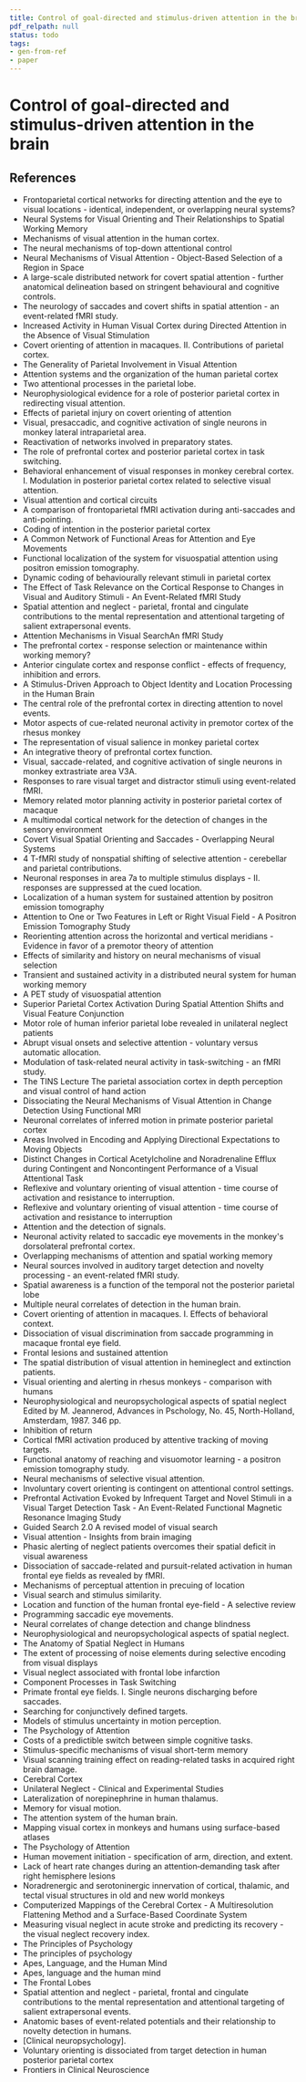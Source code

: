 ```yaml
---
title: Control of goal-directed and stimulus-driven attention in the brain
pdf_relpath: null
status: todo
tags:
- gen-from-ref
- paper
---
```


# Control of goal-directed and stimulus-driven attention in the brain

## References

- Frontoparietal cortical networks for directing attention and the eye to visual locations - identical, independent, or overlapping neural systems?
- Neural Systems for Visual Orienting and Their Relationships to Spatial Working Memory
- Mechanisms of visual attention in the human cortex.
- The neural mechanisms of top-down attentional control
- Neural Mechanisms of Visual Attention - Object-Based Selection of a Region in Space
- A large-scale distributed network for covert spatial attention - further anatomical delineation based on stringent behavioural and cognitive controls.
- The neurology of saccades and covert shifts in spatial attention - an event-related fMRI study.
- Increased Activity in Human Visual Cortex during Directed Attention in the Absence of Visual Stimulation
- Covert orienting of attention in macaques. II. Contributions of parietal cortex.
- The Generality of Parietal Involvement in Visual Attention
- Attention systems and the organization of the human parietal cortex
- Two attentional processes in the parietal lobe.
- Neurophysiological evidence for a role of posterior parietal cortex in redirecting visual attention.
- Effects of parietal injury on covert orienting of attention
- Visual, presaccadic, and cognitive activation of single neurons in monkey lateral intraparietal area.
- Reactivation of networks involved in preparatory states.
- The role of prefrontal cortex and posterior parietal cortex in task switching.
- Behavioral enhancement of visual responses in monkey cerebral cortex. I. Modulation in posterior parietal cortex related to selective visual attention.
- Visual attention and cortical circuits
- A comparison of frontoparietal fMRI activation during anti-saccades and anti-pointing.
- Coding of intention in the posterior parietal cortex
- A Common Network of Functional Areas for Attention and Eye Movements
- Functional localization of the system for visuospatial attention using positron emission tomography.
- Dynamic coding of behaviourally relevant stimuli in parietal cortex
- The Effect of Task Relevance on the Cortical Response to Changes in Visual and Auditory Stimuli - An Event-Related fMRI Study
- Spatial attention and neglect - parietal, frontal and cingulate contributions to the mental representation and attentional targeting of salient extrapersonal events.
- Attention Mechanisms in Visual SearchAn fMRI Study
- The prefrontal cortex - response selection or maintenance within working memory?
- Anterior cingulate cortex and response conflict - effects of frequency, inhibition and errors.
- A Stimulus-Driven Approach to Object Identity and Location Processing in the Human Brain
- The central role of the prefrontal cortex in directing attention to novel events.
- Motor aspects of cue-related neuronal activity in premotor cortex of the rhesus monkey
- The representation of visual salience in monkey parietal cortex
- An integrative theory of prefrontal cortex function.
- Visual, saccade-related, and cognitive activation of single neurons in monkey extrastriate area V3A.
- Responses to rare visual target and distractor stimuli using event-related fMRI.
- Memory related motor planning activity in posterior parietal cortex of macaque
- A multimodal cortical network for the detection of changes in the sensory environment
- Covert Visual Spatial Orienting and Saccades - Overlapping Neural Systems
- 4 T-fMRI study of nonspatial shifting of selective attention - cerebellar and parietal contributions.
- Neuronal responses in area 7a to multiple stimulus displays - II. responses are suppressed at the cued location.
- Localization of a human system for sustained attention by positron emission tomography
- Attention to One or Two Features in Left or Right Visual Field - A Positron Emission Tomography Study
- Reorienting attention across the horizontal and vertical meridians - Evidence in favor of a premotor theory of attention
- Effects of similarity and history on neural mechanisms of visual selection
- Transient and sustained activity in a distributed neural system for human working memory
- A PET study of visuospatial attention
- Superior Parietal Cortex Activation During Spatial Attention Shifts and Visual Feature Conjunction
- Motor role of human inferior parietal lobe revealed in unilateral neglect patients
- Abrupt visual onsets and selective attention - voluntary versus automatic allocation.
- Modulation of task-related neural activity in task-switching - an fMRI study.
- The TINS Lecture The parietal association cortex in depth perception and visual control of hand action
- Dissociating the Neural Mechanisms of Visual Attention in Change Detection Using Functional MRI
- Neuronal correlates of inferred motion in primate posterior parietal cortex
- Areas Involved in Encoding and Applying Directional Expectations to Moving Objects
- Distinct Changes in Cortical Acetylcholine and Noradrenaline Efflux during Contingent and Noncontingent Performance of a Visual Attentional Task
- Reflexive and voluntary orienting of visual attention - time course of activation and resistance to interruption.
- Reflexive and voluntary orienting of visual attention - time course of activation and resistance to interruption
- Attention and the detection of signals.
- Neuronal activity related to saccadic eye movements in the monkey's dorsolateral prefrontal cortex.
- Overlapping mechanisms of attention and spatial working memory
- Neural sources involved in auditory target detection and novelty processing - an event-related fMRI study.
- Spatial awareness is a function of the temporal not the posterior parietal lobe
- Multiple neural correlates of detection in the human brain.
- Covert orienting of attention in macaques. I. Effects of behavioral context.
- Dissociation of visual discrimination from saccade programming in macaque frontal eye field.
- Frontal lesions and sustained attention
- The spatial distribution of visual attention in hemineglect and extinction patients.
- Visual orienting and alerting in rhesus monkeys - comparison with humans
- Neurophysiological and neuropsychological aspects of spatial neglect Edited by M. Jeannerod, Advances in Pschology, No. 45, North-Holland, Amsterdam, 1987. 346 pp.
- Inhibition of return
- Cortical fMRI activation produced by attentive tracking of moving targets.
- Functional anatomy of reaching and visuomotor learning - a positron emission tomography study.
- Neural mechanisms of selective visual attention.
- Involuntary covert orienting is contingent on attentional control settings.
- Prefrontal Activation Evoked by Infrequent Target and Novel Stimuli in a Visual Target Detection Task - An Event-Related Functional Magnetic Resonance Imaging Study
- Guided Search 2.0 A revised model of visual search
- Visual attention - Insights from brain imaging
- Phasic alerting of neglect patients overcomes their spatial deficit in visual awareness
- Dissociation of saccade-related and pursuit-related activation in human frontal eye fields as revealed by fMRI.
- Mechanisms of perceptual attention in precuing of location
- Visual search and stimulus similarity.
- Location and function of the human frontal eye-field - A selective review
- Programming saccadic eye movements.
- Neural correlates of change detection and change blindness
- Neurophysiological and neuropsychological aspects of spatial neglect.
- The Anatomy of Spatial Neglect in Humans
- The extent of processing of noise elements during selective encoding from visual displays
- Visual neglect associated with frontal lobe infarction
- Component Processes in Task Switching
- Primate frontal eye fields. I. Single neurons discharging before saccades.
- Searching for conjunctively defined targets.
- Models of stimulus uncertainty in motion perception.
- The Psychology of Attention
- Costs of a predictible switch between simple cognitive tasks.
- Stimulus-specific mechanisms of visual short-term memory
- Visual scanning training effect on reading-related tasks in acquired right brain damage.
- Cerebral Cortex
- Unilateral Neglect - Clinical and Experimental Studies
- Lateralization of norepinephrine in human thalamus.
- Memory for visual motion.
- The attention system of the human brain.
- Mapping visual cortex in monkeys and humans using surface-based atlases
- The Psychology of Attention
- Human movement initiation - specification of arm, direction, and extent.
- Lack of heart rate changes during an attention‐demanding task after right hemisphere lesions
- Noradrenergic and serotoninergic innervation of cortical, thalamic, and tectal visual structures in old and new world monkeys
- Computerized Mappings of the Cerebral Cortex - A Multiresolution Flattening Method and a Surface-Based Coordinate System
- Measuring visual neglect in acute stroke and predicting its recovery - the visual neglect recovery index.
- The Principles of Psychology
- The principles of psychology
- Apes, Language, and the Human Mind
- Apes, language and the human mind
- The Frontal Lobes
- Spatial attention and neglect - parietal, frontal and cingulate contributions to the mental representation and attentional targeting of salient extrapersonal events.
- Anatomic bases of event-related potentials and their relationship to novelty detection in humans.
- [Clinical neuropsychology].
- Voluntary orienting is dissociated from target detection in human posterior parietal cortex
- Frontiers in Clinical Neuroscience
